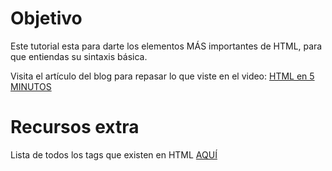 # Objetivo

Este tutorial esta para darte los elementos MÁS importantes de HTML, para que entiendas su sintaxis básica.

Visita el artículo del blog para repasar lo que viste en el video: [HTML en 5 MINUTOS](https://blog.astrodev.mx/mauztonelli00/html-en-5-minutos-c31k8s5mmlf0)

# Recursos extra

Lista de todos los tags que existen en HTML [AQUÍ](https://developer.mozilla.org/en-US/docs/Web/HTML/Element)
